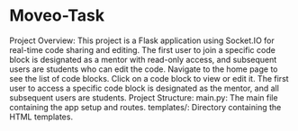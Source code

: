 ﻿# Moveo-Task
Project Overview:
This project is a Flask application using Socket.IO for real-time code sharing and editing. The first user to join a specific code block is designated as a mentor with read-only access, and subsequent users are students who can edit the code.
Navigate to the home page to see the list of code blocks.
Click on a code block to view or edit it.
The first user to access a specific code block is designated as the mentor, and all subsequent users are students.
Project Structure:
main.py: The main file containing the app setup and routes.
templates/: Directory containing the HTML templates.
